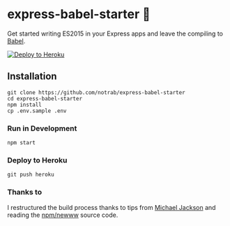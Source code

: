 # express-babel-starter 🙌

Get started writing ES2015 in your Express apps and leave the compiling to [Babel](https://babeljs.io/).

[![Deploy to Heroku](https://www.herokucdn.com/deploy/button.svg)](https://heroku.com/deploy)

## Installation
    git clone https://github.com/notrab/express-babel-starter
    cd express-babel-starter
    npm install
    cp .env.sample .env

### Run in Development
    npm start

### Deploy to Heroku
    git push heroku

### Thanks to
I restructured the build process thanks to tips from [Michael
Jackson](https://github.com/mjackson) and reading the [npm/newww](https://github.com/npm/newww) source code.

